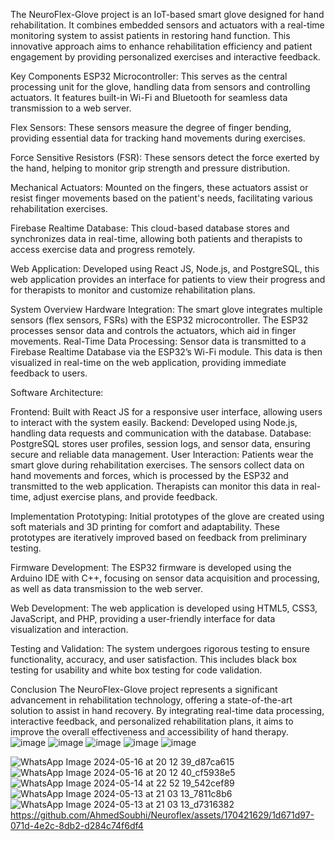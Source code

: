 The NeuroFlex-Glove project is an IoT-based smart glove designed for hand rehabilitation. It combines embedded sensors and actuators with a real-time monitoring system to assist patients in restoring hand function. This innovative approach aims to enhance rehabilitation efficiency and patient engagement by providing personalized exercises and interactive feedback.

Key Components
ESP32 Microcontroller: This serves as the central processing unit for the glove, handling data from sensors and controlling actuators. It features built-in Wi-Fi and Bluetooth for seamless data transmission to a web server.

Flex Sensors: These sensors measure the degree of finger bending, providing essential data for tracking hand movements during exercises.

Force Sensitive Resistors (FSR): These sensors detect the force exerted by the hand, helping to monitor grip strength and pressure distribution.

Mechanical Actuators: Mounted on the fingers, these actuators assist or resist finger movements based on the patient's needs, facilitating various rehabilitation exercises.

Firebase Realtime Database: This cloud-based database stores and synchronizes data in real-time, allowing both patients and therapists to access exercise data and progress remotely.

Web Application: Developed using React JS, Node.js, and PostgreSQL, this web application provides an interface for patients to view their progress and for therapists to monitor and customize rehabilitation plans.

System Overview
Hardware Integration: The smart glove integrates multiple sensors (flex sensors, FSRs) with the ESP32 microcontroller. The ESP32 processes sensor data and controls the actuators, which aid in finger movements.
Real-Time Data Processing: Sensor data is transmitted to a Firebase Realtime Database via the ESP32’s Wi-Fi module. This data is then visualized in real-time on the web application, providing immediate feedback to users.

Software Architecture:

Frontend: Built with React JS for a responsive user interface, allowing users to interact with the system easily.
Backend: Developed using Node.js, handling data requests and communication with the database.
Database: PostgreSQL stores user profiles, session logs, and sensor data, ensuring secure and reliable data management.
User Interaction: Patients wear the smart glove during rehabilitation exercises. The sensors collect data on hand movements and forces, which is processed by the ESP32 and transmitted to the web application. Therapists can monitor this data in real-time, adjust exercise plans, and provide feedback.

Implementation
Prototyping: Initial prototypes of the glove are created using soft materials and 3D printing for comfort and adaptability. These prototypes are iteratively improved based on feedback from preliminary testing.

Firmware Development: The ESP32 firmware is developed using the Arduino IDE with C++, focusing on sensor data acquisition and processing, as well as data transmission to the web server.

Web Development: The web application is developed using HTML5, CSS3, JavaScript, and PHP, providing a user-friendly interface for data visualization and interaction.

Testing and Validation: The system undergoes rigorous testing to ensure functionality, accuracy, and user satisfaction. This includes black box testing for usability and white box testing for code validation.

Conclusion
The NeuroFlex-Glove project represents a significant advancement in rehabilitation technology, offering a state-of-the-art solution to assist in hand recovery. By integrating real-time data processing, interactive feedback, and personalized rehabilitation plans, it aims to improve the overall effectiveness and accessibility of hand therapy.
![image](https://github.com/AhmedSoubhi/Neuroflex/assets/170421629/ffc7ee22-6567-4f74-934e-3183ff89effe)
![image](https://github.com/AhmedSoubhi/Neuroflex/assets/170421629/f6890035-e10f-49c7-9beb-d085ef4e3239)
![image](https://github.com/AhmedSoubhi/Neuroflex/assets/170421629/ee38c20c-e477-4273-b7a4-1c1520210096)
![image](https://github.com/AhmedSoubhi/Neuroflex/assets/170421629/6a4d8264-d4a8-471a-aa9e-f5fd32fe1821)
![image](https://github.com/AhmedSoubhi/Neuroflex/assets/170421629/e4592aca-880c-432a-83a3-68a03298991f)

![WhatsApp Image 2024-05-16 at 20 12 39_d87ca615](https://github.com/AhmedSoubhi/Neuroflex/assets/170421629/03b8f5bc-a0a2-481e-81a2-df4470df17c5)
![WhatsApp Image 2024-05-16 at 20 12 40_cf5938e5](https://github.com/AhmedSoubhi/Neuroflex/assets/170421629/9a3b4392-5c8f-41a2-85f8-67881bc21f4a)
![WhatsApp Image 2024-05-14 at 22 52 19_542cef89](https://github.com/AhmedSoubhi/Neuroflex/assets/170421629/7b93691f-556b-44d8-94c1-28df95b5cd1e)
![WhatsApp Image 2024-05-13 at 21 03 13_7811c8b6](https://github.com/AhmedSoubhi/Neuroflex/assets/170421629/d2f7826a-ad0f-4b48-9c2f-b8ec462bdfc8)
![WhatsApp Image 2024-05-13 at 21 03 13_d7316382](https://github.com/AhmedSoubhi/Neuroflex/assets/170421629/d7028eca-c413-444d-a949-8d6fbfa52563)
https://github.com/AhmedSoubhi/Neuroflex/assets/170421629/1d671d97-071d-4e2c-8db2-d284c74f6df4
